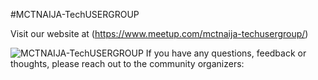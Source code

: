 #MCTNAIJA-TechUSERGROUP

Visit our website at (https://www.meetup.com/mctnaija-techusergroup/)

![MCTNAIJA-TechUSERGROUP](https://1drv.ms/u/s!AgkHaTEmCSx7wGfLcxmMnHeEbrJm?e=2jhFw4)
If you have any questions, feedback or thoughts, please reach out to the community organizers:


